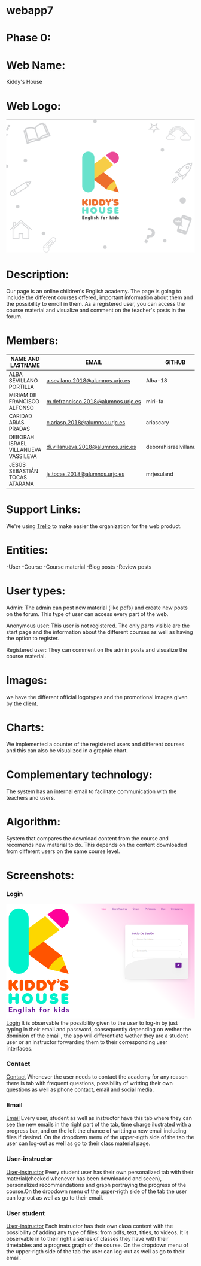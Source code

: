 # webapp7

# Phase 0:

# Web Name:
Kiddy's House

# Web Logo:
![Kiddy's House](https://github.com/CodeURJC-DAW-2020-21/webapp7/blob/main/logo.jpg?raw=true)
# Description:
Our page is an online children's English academy. The page is going to include the different courses offered, important information about them and the possibility to enroll in them. As a registered user, you can access the course material and visualize and comment on the teacher's posts in the forum.

# Members:
| NAME AND LASTNAME | EMAIL | GITHUB |
| ------------- | ------------- | ------------- |
| ALBA SEVILLANO PORTILLA  | a.sevilano.2018@alumnos.urjc.es  | Alba-18  |
| MIRIAM DE FRANCISCO ALFONSO | m.defrancisco.2018@alumnos.urjc.es  | miri-fa  |
| CARIDAD ARIAS PRADAS  | c.ariasp.2018@alumnos.urjc.es  | ariascary  |
| DEBORAH ISRAEL VILLANUEVA VASSILEVA | di.villanueva.2018@alumnos.urjc.es  | deborahisraelvillanueva  |
| JESÚS SEBASTIÁN TOCAS ATARAMA | js.tocas.2018@alumnos.urjc.es  | mrjesuland  |

# Support Links:
We're using [Trello](https://trello.com/invite/b/FyoaV1rD/1919995ae2250c7e31fa09591b830557/grupo7daw) to make easier the organization for the web product.
	
# Entities: 
-User
-Course
-Course material
-Blog posts
-Review posts

# User types:
Admin: The admin can post new material (like pdfs) and create new posts on the forum. This type of user can access every part of the web.
	
Anonymous user: This user is not registered. The only parts visible are the start page and the information about the different courses as well as having the option to 	register.
	
Registered user: They can comment on the admin posts and visualize the course material.

# Images: 
we have the different official logotypes and the promotional images given by the client.

# Charts: 
We implemented a counter of the registered users and different courses and this can also be visualized in a graphic chart.

# Complementary technology: 
The system has an internal email to facilitate communication with the teachers and users.

# Algorithm: 
System that compares the download content from the course and recomends new material to do. This depends on the content downloaded from different users on the same course level. 
	
# Screenshots:
### Login
![Kiddy's House](https://github.com/CodeURJC-DAW-2020-21/webapp7/blob/main/ReadmePictures/README_Images/login.png)
[Login](https://github.com/CodeURJC-DAW-2020-21/webapp7/blob/main/ReadmePictures/README_Images/login.png)
It is observable the possibility given to the user to log-in by just typing in their email and password, consequently depending on wether the dominion of the email , the app will differentiate wether they are a student user or an instructor forwarding them to their corresponding user interfaces.

### Contact
[Contact](https://github.com/CodeURJC-DAW-2020-21/webapp7/blob/main/ReadmePictures/README_Images/contactanos.png)
Whenever the user needs to contact the academy for any reason there is tab with frequent questions, possibility of writting their own questions as well as phone contact, email and social media.

### Email
[Email](https://github.com/CodeURJC-DAW-2020-21/webapp7/blob/main/ReadmePictures/README_Images/email.png)
Every user, student as well as instructor have this tab where they can see the new emails in the right part of the tab, time charge ilustrated with a  progress bar, and on the left the chance of writting a new email including files if desired. On the dropdown menu of the upper-rigth side of the tab the user can log-out as well as go to their class material page.

### User-instructor
[User-instructor](https://github.com/CodeURJC-DAW-2020-21/webapp7/blob/main/ReadmePictures/README_Images/user_instructor.png)
Every student user has their own personalized tab with their material(checked whenever has been downloaded and  seeen), personalized recommendations  and graph portraying the progress of the course.On the dropdown menu of the upper-rigth side of the tab the user can log-out as well as go to their email.

### User student
[User-instructor](https://github.com/CodeURJC-DAW-2020-21/webapp7/blob/main/ReadmePictures/README_Images/user_student.png)
Each instructor has their own class content with the possibility of adding any type of files: from pdfs, text, titles, to  videos. It is observable in to their right a series of classes they have with their timetables and a progress graph of the course. On the dropdown menu of the upper-rigth side of the tab the user can log-out as well as go to their email.

